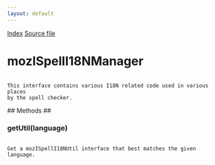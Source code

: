 ```yaml
---
layout: default
---
```

<div id='links'><a href="../index.html">Index</a>
<a href="http://dxr.mozilla.org/mozilla-central/source/extensions/spellcheck/idl/mozISpellI18NManager.idl">Source file</a>
</div>

# mozISpellI18NManager #
<code>  
This interface contains various I18N related code used in various places  
by the spell checker.  
  
</code>
## Methods ##

### getUtil(language) ###
<code>  
Get a mozISpellI18NUtil interface that best matches the given language.  
  
</code>